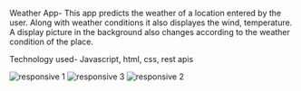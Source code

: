 Weather App- This app predicts the weather of a location entered by the user.
Along with weather conditions it also displayes the wind, temperature.
A display picture in the background also changes according to the weather condition of the place.

Technology used- Javascript, html, css, rest apis 

![responsive 1](https://github.com/supriyaPate1/Weather-webapp/assets/142013448/46c73d16-6bd0-4a53-9b50-43e946d772b7)
![responsive 3](https://github.com/supriyaPate1/Weather-webapp/assets/142013448/38a8b674-2603-4d3c-ac21-88f3941a8a99)
![responsive 2](https://github.com/supriyaPate1/Weather-webapp/assets/142013448/df171b1c-ba25-4bc4-8635-573b7a34e7d7)
